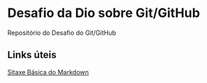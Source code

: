# Desafio da Dio sobre Git/GitHub
Repositório do Desafio do Git/GitHub

## Links úteis
[Sitaxe Básica do Markdown](https://www.markdownguide.org/basic-syntax/)
